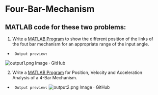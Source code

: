# Four-Bar-Mechanism
## MATLAB code for these two problems:
1. Write a [MATLAB Program](https://github.com/sudesh1122/Four-Bar-Mechanism/blob/master/four_bar_position.m) to show the different position of the links of the fout bar mechanism for an 	appropriate range of the input angle.
- ` Output preview:` 
 
 ![output1.png Image · GitHub](https://github.com/sudesh1122/Four-Bar-Mechanism/blob/master/output1.png?raw=true)
 
 2. Write a [MATLAB Program](https://github.com/sudesh1122/Four-Bar-Mechanism/blob/master/four_bar.m) for Position, Velocity  and Acceleration Analysis of a 4-Bar Mechanism.
- ` Output preview:` 
 ![output2.png Image · GitHub](https://github.com/sudesh1122/Four-Bar-Mechanism/blob/master/output2.png?raw=true)
